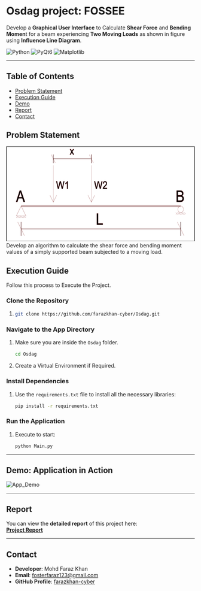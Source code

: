 # **Osdag project: FOSSEE**
Develop a **Graphical User Interface** to Calculate **Shear Force** and **Bending Momen**t for a beam experiencing **Two Moving Loads** as shown in figure using **Influence Line Diagram**.

![Python](https://img.shields.io/badge/Python-3.6%2B-blue?style=for-the-badge&logo=python)
![PyQt6](https://img.shields.io/badge/GUI-PyQt6-green?style=for-the-badge&logo=qt)
![Matplotlib](https://img.shields.io/badge/Visualization-Matplotlib-yellow?style=for-the-badge)

 ---
##  Table of Contents

- [Problem Statement](#problem-statement)
- [Execution Guide](#execution-guide)
- [Demo](#demo-application-in-action)
- [Report](#report)
- [Contact](#contact)

## **Problem Statement**
![diagram](resources/diagram.png)
 Develop an algorithm to calculate the shear force and bending moment values of a simply supported beam subjected to a moving load.

## **Execution Guide**
Follow this process to Execute the Project.

### **Clone the Repository**
1. ```bash
   git clone https://github.com/farazkhan-cyber/Osdag.git

### **Navigate to the App Directory**
1. Make sure you are inside the `Osdag` folder.
    ```bash
   cd Osdag
2. Create a Virtual Environment if Required.

### **Install Dependencies**
1. Use the `requirements.txt` file to install all the necessary libraries:
   ```bash
   pip install -r requirements.txt

### **Run the Application**
1. Execute to start:
   ```bash
   python Main.py

---
## **Demo: Application in Action**
![App_Demo](demo/demo.gif)

---
## Report
You can view the **detailed report** of this project here:  
  **[Project Report](http://github.com/farazkhan-cyber/Osdag/blob/main/report/report.pdf)**

---
## **Contact**
- **Developer**: Mohd Faraz Khan
- **Email**: [fosterfaraz123@gmail.com](mailto:fosterfaraz123@gmail.com)
- **GitHub Profile**: [farazkhan-cyber](https://github.com/farazkhan-cyber)
